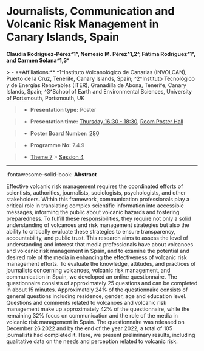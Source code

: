 # Journalists, Communication and Volcanic Risk Management in Canary Islands, Spain

**Claudia Rodríguez-Pérez^1^, Nemesio M. Pérez^1,2^, Fátima Rodríguez^1^, and Carmen Solana^1,3^**

<!-- more -->> - **Affiliations:** ^1^Instituto Volcanológico de Canarias (INVOLCAN), Puerto de la Cruz, Tenerife, Canary Islands, Spain; ^2^Instituto Tecnológico y de Energías Renovables (ITER), Granadilla de Abona, Tenerife, Canary Islands, Spain; ^3^School of Earth and Environmental Sciences, University of Portsmouth, Portsmouth, UK   

> - **Presentation type:** Poster

> - **Presentation time:** [Thursday 16:30 - 18:30](../sessions_comparison.md#__tabbed_3_6), [Room Poster Hall](../maps_venue.md#__tabbed_1_1)

> - **Poster Board Number:** [280](../map_poster_boards.md#thursday)

> - **Programme No:** 7.4.9

> - [Theme 7](../theme7.md) > [Session 4](../sessions/session-7-4.md)

--- 

:fontawesome-solid-book: **Abstract**

Effective volcanic risk management requires the coordinated efforts of scientists, authorities, journalists, sociologists, psychologists, and other stakeholders. Within this framework, communication professionals play a critical role in translating complex scientific information into accessible messages, informing the public about volcanic hazards and fostering preparedness. To fulfill these responsibilities, they require not only a solid understanding of volcanoes and risk management strategies but also the ability to critically evaluate these strategies to ensure transparency, accountability, and public trust.
This research aims to assess the level of understanding and interest that media professionals have about volcanoes and volcanic risk management in Spain, and to examine the potential and desired role of the media in enhancing the effectiveness of volcanic risk management efforts.
To evaluate the knowledge, attitudes, and practices of journalists concerning volcanoes, volcanic risk management, and communication in Spain, we developed an online questionnaire. The questionnaire consists of approximately 25 questions and can be completed in about 15 minutes. Approximately 24% of the questionnaire consists of general questions including residence, gender, age and education level. Questions and comments related to volcanoes and volcanic risk management make up approximately 42% of the questionnaire, while the remaining 32% focus on communication and the role of the media in volcanic risk management in Spain. The questionnaire was released on December 26 2022 and by the end of the year 2022, a total of 105 journalists had completed it. Here, we present preliminary results, including qualitative data on the needs and perception related to volcanic risk.

